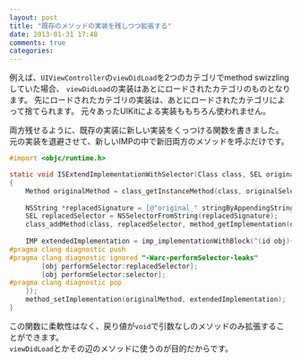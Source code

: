 ```yaml
---
layout: post
title: "既存のメソッドの実装を残しつつ拡張する"
date: 2013-01-31 17:48
comments: true
categories: 
---
```


例えば、`UIViewController`の`viewDidLoad`を2つのカテゴリでmethod swizzlingしていた場合、
`viewDidLoad`の実装はあとにロードされたカテゴリのものとなります。
先にロードされたカテゴリの実装は、あとにロードされたカテゴリによって捨てられます。
元々あったUIKitによる実装ももちろん使われません。

両方残せるように、既存の実装に新しい実装をくっつける関数を書きました。  
元の実装を退避させて、新しいIMPの中で新旧両方のメソッドを呼ぶだけです。

```objectivec
#import <objc/runtime.h>

static void ISExtendImplementationWithSelector(Class class, SEL originalSelector, SEL selector)
{
    Method originalMethod = class_getInstanceMethod(class, originalSelector);
    
    NSString *replacedSignature = [@"original_" stringByAppendingString:NSStringFromSelector(originalSelector)];
    SEL replacedSelector = NSSelectorFromString(replacedSignature);
    class_addMethod(class, replacedSelector, method_getImplementation(originalMethod), method_getTypeEncoding(originalMethod));
    
    IMP extendedImplementation = imp_implementationWithBlock(^(id obj){
#pragma clang diagnostic push
#pragma clang diagnostic ignored "-Warc-performSelector-leaks"
        [obj performSelector:replacedSelector];
        [obj performSelector:selector];
#pragma clang diagnostic pop
    });
    method_setImplementation(originalMethod, extendedImplementation);
}
```

この関数に柔軟性はなく、戻り値が`void`で引数なしのメソッドのみ拡張することができます。  
`viewDidLoad`とかその辺のメソッドに使うのが目的だからです。

